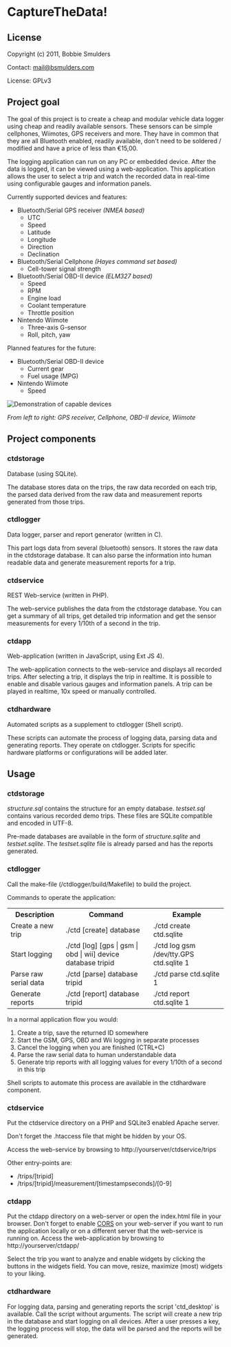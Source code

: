 # CaptureTheData!

## License
Copyright (c) 2011, Bobbie Smulders

Contact: <mail@bsmulders.com>

License: GPLv3

## Project goal
The goal of this project is to create a cheap and modular vehicle data logger using cheap and readily available sensors. These sensors can be simple cellphones, Wiimotes, GPS receivers and more. They have in common that they are all Bluetooth enabled, readily available, don't need to be soldered / modified and have a price of less than €15,00.

The logging application can run on any PC or embedded device. After the data is logged, it can be viewed using a web-application. This application allows the user to select a trip and watch the recorded data in real-time using configurable gauges and information panels.

Currently supported devices and features:

* Bluetooth/Serial GPS receiver *(NMEA based)*
   * UTC
   * Speed
   * Latitude
   * Longitude
   * Direction
   * Declination
* Bluetooth/Serial Cellphone *(Hayes command set based)*
   * Cell-tower signal strength
* Bluetooth/Serial OBD-II device *(ELM327 based)*
   * Speed
   * RPM
   * Engine load
   * Coolant temperature
   * Throttle position
* Nintendo Wiimote
   * Three-axis G-sensor
   * Roll, pitch, yaw

Planned features for the future:

* Bluetooth/Serial OBD-II device
   * Current gear
   * Fuel usage (MPG)
* Nintendo Wiimote
   * Speed

![Demonstration of capable devices](CaptureTheData/raw/master/devices.jpg)

*From left to right: GPS receiver, Cellphone, OBD-II device, Wiimote*


## Project components
### ctdstorage
Database (using SQLite).

The database stores data on the trips, the raw data recorded on each trip, the parsed data derived from the raw data and measurement reports generated from those trips.

### ctdlogger
	
Data logger, parser and report generator (written in C).
	
This part logs data from several (bluetooth) sensors. It stores the raw data in the ctdstorage database. It can also parse the information into human readable data and generate measurement reports for a trip.
	
### ctdservice
	
REST Web-service (written in PHP).
	
The web-service publishes the data from the ctdstorage database. You can get a summary of all trips, get detailed trip information and get the sensor measurements for every 1/10th of a second in the trip.
	
### ctdapp
	
Web-application (written in JavaScript, using Ext JS 4).
	
The web-application connects to the web-service and displays all recorded trips. After selecting a trip, it displays the trip in realtime. It is possible to enable and disable various gauges and information panels. A trip can be played in realtime, 10x speed or manually controlled.
	
### ctdhardware

Automated scripts as a supplement to ctdlogger (Shell script).

These scripts can automate the process of logging data, parsing data and generating reports. They operate on ctdlogger. Scripts for specific hardware platforms or configurations will be added later.

## Usage
### ctdstorage
*structure.sql* contains the structure for an empty database. *testset.sql* contains various recorded demo trips. These files are SQLite compatible and encoded in UTF-8.

Pre-made databases are available in the form of *structure.sqlite* and *testset.sqlite*. The *testset.sqlite* file is already parsed and has the reports generated. 

### ctdlogger
	
Call the make-file (/ctdlogger/build/Makefile) to build the project.

Commands to operate the application:

<table>
	<tr>
		<th>Description</th>
		<th>Command</th>
		<th>Example</th>
	</tr>
	<tr>
		<td>Create a new trip</td>
		<td>./ctd [create] database</td>
		<td>./ctd create ctd.sqlite</td>
	</tr>
	<tr>
		<td>Start logging</td>
		<td>./ctd [log] [gps | gsm | obd | wii] device database tripid</td>
		<td>./ctd log gsm /dev/tty.GPS ctd.sqlite 1</td>
	</tr>
	<tr>
		<td>Parse raw serial data</td>
		<td>./ctd [parse] database tripid</td>
		<td>./ctd parse ctd.sqlite 1</td>
	</tr>
	<tr>
		<td>Generate reports</td>
		<td>./ctd [report] database tripid</td>
		<td>./ctd report ctd.sqlite 1</td>
	</tr>
</table>


In a normal application flow you would:

1. Create a trip, save the returned ID somewhere
2. Start the GSM, GPS, OBD and Wii logging in separate processes
3. Cancel the logging when you are finished (CTRL+C)
4. Parse the raw serial data to human understandable data
5. Generate trip reports with all logging values for every 1/10th of a second in this trip

Shell scripts to automate this process are available in the ctdhardware component.

### ctdservice

Put the ctdservice directory on a PHP and SQLite3 enabled Apache server.

Don't forget the .htaccess file that might be hidden by your OS.

Access the web-service by browsing to http://yourserver/ctdservice/trips

Other entry-points are:

* /trips/[tripid]
* /trips/[tripid]/measurement/[timestampseconds]/[0-9]

### ctdapp

Put the ctdapp directory on a web-server or open the index.html file in your browser. Don't forget to enable [CORS](http://www.w3.org/TR/cors) on your web-server if you want to run the application locally or on a different server that the web-service is running on. Access the web-application by browsing to http://yourserver/ctdapp/

Select the trip you want to analyze and enable widgets by clicking the buttons in the widgets field. You can move, resize, maximize (most) widgets to your liking.

### ctdhardware

For logging data, parsing and generating reports the script 'ctd_desktop' is available. Call the script without arguments. The script will create a new trip in the database and start logging on all devices. After a user presses a key, the logging process will stop, the data will be parsed and the reports will be generated.